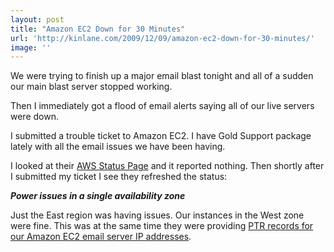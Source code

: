 ```yaml
---
layout: post
title: "Amazon EC2 Down for 30 Minutes"
url: 'http://kinlane.com/2009/12/09/amazon-ec2-down-for-30-minutes/'
image: ''
---
```


We were trying to finish up a major email blast tonight and all of a sudden our main blast server stopped working.

Then I immediately got a flood of email alerts saying all of our live servers were down.

I submitted a trouble ticket to Amazon EC2. I have Gold Support package lately with all the email issues we have been having.

I looked at their [AWS Status Page][1] and it reported nothing. Then shortly after I submitted my ticket I see they refreshed the status:

_**Power issues in a single availability zone**_

Just the East region was having issues. Our instances in the West zone were fine. This was at the same time they were providing [PTR records for our Amazon EC2 email server IP addresses][2].

   [1]: http://status.aws.amazon.com/
   [2]: http://www.kinlane.com/?p=1053

